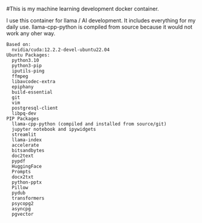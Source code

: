 #This is my machine learning development docker container.

I use this container for llama / AI development.  It includes everything for my daily use. llama-cpp-python is compiled from source because it would not work any oher way.

```
Based on: 
  nvidia/cuda:12.2.2-devel-ubuntu22.04
Ubuntu Packages: 
  python3.10 
  python3-pip 
  iputils-ping 
  ffmpeg 
  libavcodec-extra 
  epiphany 
  build-essential 
  git 
  vim 
  postgresql-client 
  libpq-dev 
PIP Packages
  llama-cpp-python (compiled and installed from source/git)
  jupyter notebook and ipywidgets
  streamlit
  llama-index 
  accelerate 
  bitsandbytes 
  doc2text 
  pypdf 
  HuggingFace 
  Prompts 
  docx2txt 
  python-pptx 
  Pillow 
  pydub 
  transformers  
  psycopg2 
  asyncpg 
  pgvector
```
